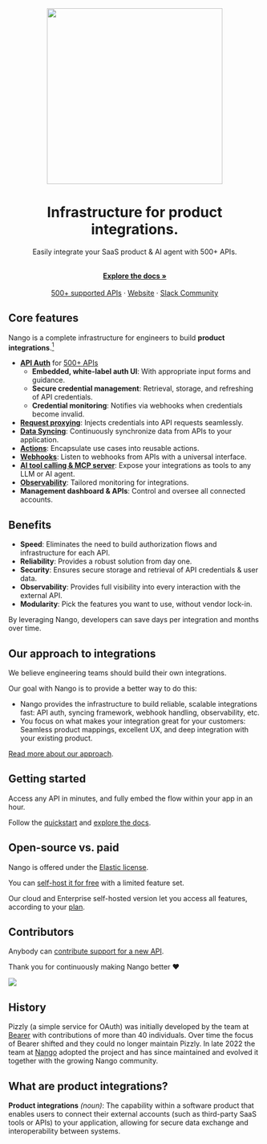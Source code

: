 <div align="center">

<img src="/assets/nango-logo.png?raw=true" width="350">

</div>

<h1 align="center">Infrastructure for product integrations.</h1>

<div align="center">
Easily integrate your SaaS product & AI agent with 500+ APIs.
</div>

<p align="center">
    <br />
    <a href="https://nango.dev/docs/" rel="dofollow"><strong>Explore the docs »</strong></a>
    <br />

  <br/>
    <a href="https://nango.dev/integrations">500+ supported APIs</a>
    ·
    <a href="https://nango.dev">Website</a>
    ·
    <a href="https://nango.dev/slack">Slack Community</a>
</p>

## Core features

Nango is a complete infrastructure for engineers to build **product integrations**.[<sup>1</sup>](#what-are-product-integrations)

- **[API Auth](https://nango.dev/docs/guides/use-cases/api-auth)** for [500+ APIs](https://www.nango.dev/api-integrations)
    - **Embedded, white-label auth UI**: With appropriate input forms and guidance.
    - **Secure credential management**: Retrieval, storage, and refreshing of API credentials.
    - **Credential monitoring**: Notifies via webhooks when credentials become invalid.
- **[Request proxying](https://nango.dev/docs/guides/use-cases/proxy)**: Injects credentials into API requests seamlessly.
- **[Data Syncing](https://nango.dev/docs/guides/use-cases/syncs)**: Continuously synchronize data from APIs to your application.
- **[Actions](https://nango.dev/docs/guides/use-cases/actions)**: Encapsulate use cases into reusable actions.
- **[Webhooks](https://nango.dev/docs/guides/use-cases/webhooks)**: Listen to webhooks from APIs with a universal interface.
- **[AI tool calling & MCP server](https://nango.dev/docs/guides/use-cases/ai-tool-calling)**: Expose your integrations as tools to any LLM or AI agent.
- **[Observability](https://nango.dev/docs/guides/platform/logs)**: Tailored monitoring for integrations.
- **Management dashboard & APIs**: Control and oversee all connected accounts.

## Benefits

- **Speed**: Eliminates the need to build authorization flows and infrastructure for each API.
- **Reliability**: Provides a robust solution from day one.
- **Security**: Ensures secure storage and retrieval of API credentials & user data.
- **Observability**: Provides full visibility into every interaction with the external API.
- **Modularity**: Pick the features you want to use, without vendor lock-in.

By leveraging Nango, developers can save days per integration and months over time.

## Our approach to integrations

We believe engineering teams should build their own integrations.

Our goal with Nango is to provide a better way to do this:
- Nango provides the infrastructure to build reliable, scalable integrations fast: API auth, syncing framework, webhook handling, observability, etc.
- You focus on what makes your integration great for your customers: Seamless product mappings, excellent UX, and deep integration with your existing product.

[Read more about our approach](https://nango.dev/docs/getting-started/intro-to-nango#our-approach-to-integrations).

## Getting started

Access any API in minutes, and fully embed the flow within your app in an hour.

Follow the [quickstart](https://nango.dev/docs/getting-started/quickstart) and [explore the docs](https://nango.dev/docs).

## Open-source vs. paid

Nango is offered under the [Elastic license](https://github.com/NangoHQ/nango/blob/master/LICENSE).

You can [self-host it for free](https://nango.dev/docs/guides/self-hosting/free-self-hosting/overview) with a limited feature set.

Our cloud and Enterprise self-hosted version let you access all features, according to your [plan](https://www.nango.dev/pricing).

## Contributors

Anybody can [contribute support for a new API](https://nango.dev/docs/implementation-guides/platform/contribute-new-api).

Thank you for continuously making Nango better ❤️

<a href="https://github.com/nangohq/nango/graphs/contributors">
  <img src="https://contrib.rocks/image?repo=nangohq/nango" />
</a>

## History

Pizzly (a simple service for OAuth) was initially developed by the team at [Bearer](https://www.bearer.com/?ref=pizzly) with contributions of more than 40 individuals. Over time the focus of Bearer shifted and they could no longer maintain Pizzly. In late 2022 the team at [Nango](https://www.nango.dev) adopted the project and has since maintained and evolved it together with the growing Nango community.

## What are product integrations?

**Product integrations** *(noun)*: The capability within a software product that enables users to connect their external accounts (such as third-party SaaS tools or APIs) to your application, allowing for secure data exchange and interoperability between systems.